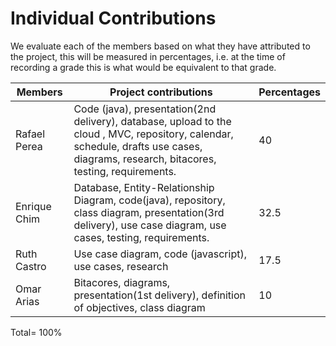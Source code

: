 # Individual Contributions

We evaluate each of the members based on what they have attributed to the project, this will be measured in percentages, i.e. at the time of recording a grade this is what would be equivalent to that grade. 



| Members      | Project contributions                                        | Percentages |
| ------------ | ------------------------------------------------------------ | ----------- |
| Rafael Perea | Code (java), presentation(2nd delivery), database, upload to the cloud , MVC, repository, calendar, schedule, drafts use cases, diagrams, research, bitacores, testing, requirements. | 40          |
| Enrique Chim | Database, Entity-Relationship Diagram, code(java), repository, class diagram, presentation(3rd delivery), use case diagram, use cases, testing, requirements. | 32.5        |
| Ruth Castro  | Use case diagram, code (javascript), use cases, research     | 17.5        |
| Omar Arias   | Bitacores, diagrams, presentation(1st delivery), definition of objectives, class diagram | 10          |

Total= 100%